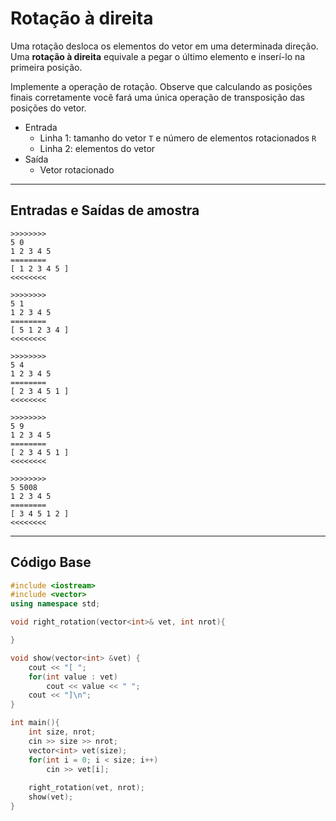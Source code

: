 # Rotação à direita

Uma rotação desloca os elementos do vetor em uma determinada direção. Uma **rotação à direita** equivale a pegar o último elemento e inserí-lo na primeira posição.

Implemente a operação de rotação. Observe que calculando as posições finais corretamente você fará uma única operação de transposição das posições do vetor.

- Entrada
    - Linha 1: tamanho do vetor `T` e número de elementos rotacionados `R`
    - Linha 2: elementos do vetor
- Saída
    - Vetor rotacionado

---

## Entradas e Saídas de amostra

```
>>>>>>>>
5 0
1 2 3 4 5
========
[ 1 2 3 4 5 ]
<<<<<<<<

>>>>>>>>
5 1
1 2 3 4 5
========
[ 5 1 2 3 4 ]
<<<<<<<<

>>>>>>>>
5 4
1 2 3 4 5
========
[ 2 3 4 5 1 ]
<<<<<<<<

>>>>>>>>
5 9
1 2 3 4 5
========
[ 2 3 4 5 1 ]
<<<<<<<<

>>>>>>>>
5 5008
1 2 3 4 5
========
[ 3 4 5 1 2 ]
<<<<<<<<
```

---

## Código Base

<!--FILTER main.cpp C++-->
```C++
#include <iostream>
#include <vector>
using namespace std;

void right_rotation(vector<int>& vet, int nrot){

}

void show(vector<int> &vet) {
    cout << "[ ";
    for(int value : vet)
        cout << value << " ";
    cout << "]\n";
}

int main(){
    int size, nrot;
    cin >> size >> nrot;
    vector<int> vet(size);
    for(int i = 0; i < size; i++)
        cin >> vet[i];
    
    right_rotation(vet, nrot);
    show(vet);
}
```
<!--FILTER_END-->